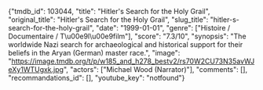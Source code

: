 {"tmdb_id": 103044, "title": "Hitler's Search for the Holy Grail", "original_title": "Hitler's Search for the Holy Grail", "slug_title": "hitler-s-search-for-the-holy-grail", "date": "1999-01-01", "genre": ["Histoire / Documentaire / T\u00e9l\u00e9film"], "score": "7.3/10", "synopsis": "The worldwide Nazi search for archaeological and historical support for their beliefs in the Aryan (German) master race.", "image": "https://image.tmdb.org/t/p/w185_and_h278_bestv2/rs70W2CU73N35avWJeXy1WTUgxk.jpg", "actors": ["Michael Wood (Narrator)"], "comments": [], "recommandations_id": [], "youtube_key": "notfound"}